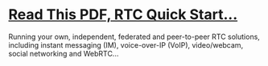 <h1><a href="https://github.com/dewebdes/MediaServer/blob/master/RTCQuickStartGuide.pdf">Read This PDF, RTC Quick Start...</a></h1>
<p>Running your own, independent, federated and peer-to-peer RTC solutions, including instant messaging (IM), voice-over-IP (VoIP), video/webcam, social networking and WebRTC...</p>
